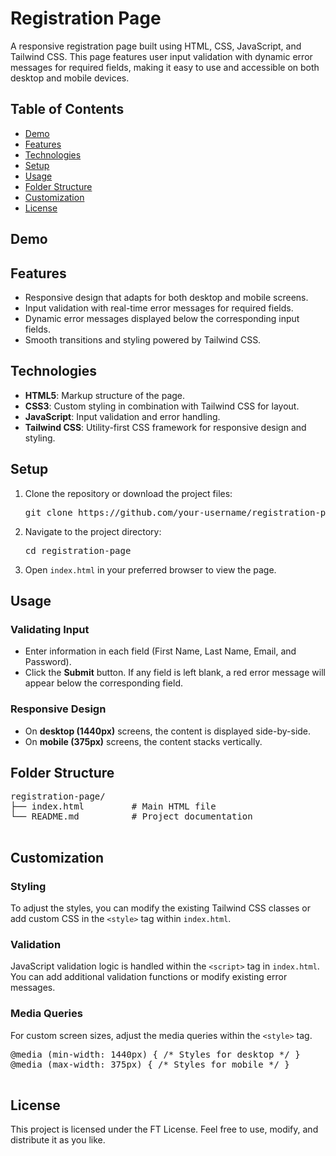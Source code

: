 <h1>Registration Page</h1>
 <p>
            A responsive registration page built using HTML, CSS, JavaScript, and Tailwind CSS. This page features user input validation with dynamic error messages for required fields, making it easy to use and accessible on both desktop and mobile devices.
        </p>

<h2>Table of Contents</h2>
<ul class="list-disc list-inside mb-6">
            <li><a href="#demo">Demo</a></li>
            <li><a href="#features">Features</a></li>
            <li><a href="#technologies">Technologies</a></li>
            <li><a href="#setup">Setup</a></li>
            <li><a href="#usage">Usage</a></li>
            <li><a href="#folder-structure">Folder Structure</a></li>
            <li><a href="#customization">Customization</a></li>
            <li><a href="#license">License</a></li>
        </ul>
<h2 id="demo" class="text-2xl font-semibold mt-8 mb-4">Demo</h2>

<h2 id="features" class="text-2xl font-semibold mt-8 mb-4">Features</h2>
        <ul class="list-disc list-inside mb-6">
            <li>Responsive design that adapts for both desktop and mobile screens.</li>
            <li>Input validation with real-time error messages for required fields.</li>
            <li>Dynamic error messages displayed below the corresponding input fields.</li>
            <li>Smooth transitions and styling powered by Tailwind CSS.</li>
        </ul>
        
<h2 id="technologies" class="text-2xl font-semibold mt-8 mb-4">Technologies</h2>
        <ul class="list-disc list-inside mb-6">
            <li><strong>HTML5</strong>: Markup structure of the page.</li>
            <li><strong>CSS3</strong>: Custom styling in combination with Tailwind CSS for layout.</li>
            <li><strong>JavaScript</strong>: Input validation and error handling.</li>
            <li><strong>Tailwind CSS</strong>: Utility-first CSS framework for responsive design and styling.</li>
        </ul>        

<h2 id="setup" class="text-2xl font-semibold mt-8 mb-4">Setup</h2>
        <ol class="list-decimal list-inside mb-6">
            <li>Clone the repository or download the project files:
                <pre class="bg-gray-200 p-3 rounded mt-2">git clone https://github.com/your-username/registration-page.git</pre>
            </li>
            <li>Navigate to the project directory:
                <pre class="bg-gray-200 p-3 rounded mt-2">cd registration-page</pre>
            </li>
            <li>Open <code>index.html</code> in your preferred browser to view the page.</li>
        </ol>
        
 <h2 id="usage" class="text-2xl font-semibold mt-8 mb-4">Usage</h2>
   <h3 class="text-xl font-semibold mt-6 mb-2">Validating Input</h3>
        <ul class="list-disc list-inside mb-6">
            <li>Enter information in each field (First Name, Last Name, Email, and Password).</li>
            <li>Click the <strong>Submit</strong> button. If any field is left blank, a red error message will appear below the corresponding field.</li>
        </ul>
    <h3 class="text-xl font-semibold mt-6 mb-2">Responsive Design</h3>
        <ul class="list-disc list-inside mb-6">
            <li>On <strong>desktop (1440px)</strong> screens, the content is displayed side-by-side.</li>
            <li>On <strong>mobile (375px)</strong> screens, the content stacks vertically.</li>
        </ul>
 <h2 id="folder-structure" class="text-2xl font-semibold mt-8 mb-4">Folder Structure</h2>
        <pre class="bg-gray-200 p-3 rounded mb-6">
registration-page/
├── index.html         # Main HTML file   
└── README.md          # Project documentation
        </pre>
<h2 id="customization" class="text-2xl font-semibold mt-8 mb-4">Customization</h2>
        <h3 class="text-xl font-semibold mt-6 mb-2">Styling</h3>
        <p class="mb-6">To adjust the styles, you can modify the existing Tailwind CSS classes or add custom CSS in the <code>&lt;style&gt;</code> tag within <code>index.html</code>.</p>
<h3 class="text-xl font-semibold mt-6 mb-2">Validation</h3>
        <p class="mb-6">JavaScript validation logic is handled within the <code>&lt;script&gt;</code> tag in <code>index.html</code>. You can add additional validation functions or modify existing error messages.</p>

<h3 class="text-xl font-semibold mt-6 mb-2">Media Queries</h3>
        <p class="mb-6">For custom screen sizes, adjust the media queries within the <code>&lt;style&gt;</code> tag.</p>
      <pre class="bg-gray-200 p-3 rounded mb-6">
@media (min-width: 1440px) { /* Styles for desktop */ }
@media (max-width: 375px) { /* Styles for mobile */ }
        </pre>
<h2 id="license" class="text-2xl font-semibold mt-8 mb-4">License</h2>
        <p class="mb-6">
            This project is licensed under the FT License. Feel free to use, modify, and distribute it as you like.
        </p>
